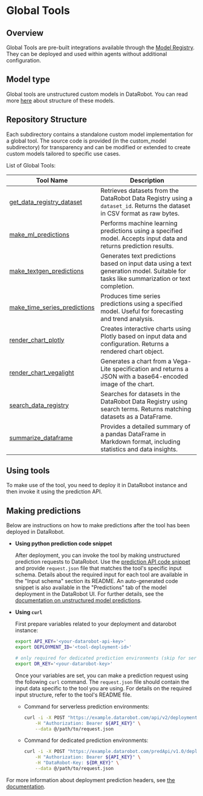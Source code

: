 # Global Tools

## Overview

Global Tools are pre-built integrations available through the [Model Registry](https://docs.datarobot.com/en/docs/mlops/deployment/registry/reg-create.html). They can be deployed and used within agents without additional configuration.

## Model type
Global tools are unstructured custom models in DataRobot. You can read more [here](https://docs.datarobot.com/en/docs/mlops/deployment/custom-models/custom-model-assembly/unstructured-custom-models.html#assemble-unstructured-custom-models) about structure of these models.

## Repository Structure

Each subdirectory contains a standalone custom model implementation for a global tool. The source code is provided (in the custom_model subdirectory) for transparency and can be modified or extended to create custom models tailored to specific use cases.

List of Global Tools:

| **Tool Name**                                                  | **Description**                                                                                                                         |
|----------------------------------------------------------------|-----------------------------------------------------------------------------------------------------------------------------------------|
| [get_data_registry_dataset](./get_data_registry_dataset)       | Retrieves datasets from the DataRobot Data Registry using a `dataset_id`. Returns the dataset in CSV format as raw bytes.               |
| [make_ml_predictions](./make_ml_predictions)                   | Performs machine learning predictions using a specified model. Accepts input data and returns prediction results.                       |
| [make_textgen_predictions](./make_textgen_predictions)         | Generates text predictions based on input data using a text generation model. Suitable for tasks like summarization or text completion. |
| [make_time_series_predictions](./make_time_series_predictions) | Produces time series predictions using a specified model. Useful for forecasting and trend analysis.                                    |
| [render_chart_plotly](./render_chart_plotly)                   | Creates interactive charts using Plotly based on input data and configuration. Returns a rendered chart object.                         |
| [render_chart_vegalight](./render_chart_vegalight)             | Generates a chart from a Vega-Lite specification and returns a JSON with a base64-encoded image of the chart.                           |
| [search_data_registry](./search_data_registry)                 | Searches for datasets in the DataRobot Data Registry using search terms. Returns matching datasets as a DataFrame.                      |
| [summarize_dataframe](./summarize_dataframe)                   | Provides a detailed summary of a pandas DataFrame in Markdown format, including statistics and data insights.                           |

## Using tools
To make use of the tool, you need to deploy it in DataRobot instance and then invoke it using the prediction API.

## Making predictions
Below are instructions on how to make predictions after the tool has been deployed in DataRobot.

- **Using python prediction code snippet**
    
    After deployment, you can invoke the tool by making unstructured prediction requests to DataRobot. 
    Use the [prediction API code snippet](https://docs.datarobot.com/en/docs/predictions/realtime/code-py.html) and provide `request.json` file that matches the tool's specific input schema. 
    Details about the required input for each tool are available in the "Input schema" section its README. 
    An auto-generated code snippet is also available in the "Predictions" tab of the model deployment in the DataRobot UI. 
    For further details, see the [documentation on unstructured model predictions](https://docs.datarobot.com/en/docs/api/reference/predapi/pred-ref/dep-pred-unstructured.html). 


- **Using `curl`**

    First prepare variables related to your deployment and datarobot instance:

    ```bash
    export API_KEY='<your-datarobot-api-key>'
    export DEPLOYMENT_ID='<tool-deployment-id>'
  
    # only required for dedicated prediction environments (skip for serverless)
    export DR_KEY='<your-datarobot-key>' 
    ```
      
    Once your variables are set, you can make a prediction request using the following `curl` command. The `request.json` file should contain the input data specific to the tool you are using. 
    For details on the required input structure, refer to the tool's README file.
    
    - Command for serverless prediction environments:

      ```bash
      curl -i -X POST "https://example.datarobot.com/api/v2/deployments/${DEPLOYMENT_ID}/predictionsUnstructured" \
          -H "Authorization: Bearer ${API_KEY}" \
          --data @/path/to/request.json
      ```

    - Command for dedicated prediction environments:
  
      ```bash
      curl -i -X POST "https://example.datarobot.com/predApi/v1.0/deployments/${DEPLOYMENT_ID}/predictionsUnstructured" \
          -H "Authorization: Bearer ${API_KEY}" \
          -H "DataRobot-Key: ${DR_KEY}" \
          --data @/path/to/request.json
      ```

For more information about deployment prediction headers, see [the documentation](https://docs.datarobot.com/en/docs/api/reference/predapi/pred-ref/dep-pred.html#headers).
    